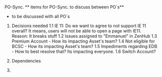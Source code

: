 PO-Sync. 
** items for PO-Sync. to discuss between PO´s**
- to be discussed with all PO´s


1. Decisions needed
1.1 IE 11: Do we want to agree to not support IE 11 overall? It means, users will not be able to open a page with IE11. 
    Reason: It breaks stuff
1.2 Issues assigned to "Emmanuel" in ZenHub
1.3 Premium Account - How its impacting Asset's team?
1.4 Not eligible for BCSC - How its impacting Asset's team?
1.5 Impediments regarding EDB - How to best resolve that? Its impacting everyone.
1.6 Switch Account?

2. Dependencies 



3. 
